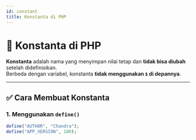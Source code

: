 ```yaml
---
id: constant
title: Konstanta di PHP
---
```


# 🧾 Konstanta di PHP

**Konstanta** adalah nama yang menyimpan nilai tetap dan **tidak bisa diubah** setelah didefinisikan.  
Berbeda dengan variabel, konstanta **tidak menggunakan `$` di depannya**.

---

## ✅ Cara Membuat Konstanta

### 1. Menggunakan `define()`

```php
define("AUTHOR", "Chandra");
define("APP_VERSION", 100);
